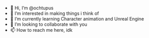 - 👋 Hi, I’m @ochtupus
- 👀 I’m interested in making things i think of
- 🌱 I’m currently learning Character animation and Unreal Engine
- 💞️ I’m looking to collaborate with you
- 📫 How to reach me here, idk

<!---
ochtupus/ochtupus is a ✨ special ✨ repository because its `README.md` (this file) appears on your GitHub profile.
You can click the Preview link to take a look at your changes.
--->
